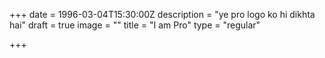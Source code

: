 +++
date = 1996-03-04T15:30:00Z
description = "ye pro logo ko hi dikhta hai"
draft = true
image = ""
title = "I am Pro"
type = "regular"

+++
